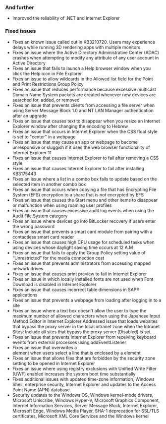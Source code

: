 ### And further
- Improved the reliability of .NET and Internet Explorer

### Fixed issues
- Fixes an known issue called out in KB3210720. Users may experience delays while running 3D rendering apps with multiple monitors
- Fixes an issue where the Active Directory Administrative Center (ADAC) crashes when attempting to modify any attribute of any user account in Active Directory
- Fixes an issue that fails to launch a Help browser window when you click the Help icon in File Explorer
- Fixes an issue to allow wildcards in the Allowed list field for the Point and Print Restrictions Group Policy
- Fixes an issue that reduces performance because excessive multicast Domain Name System packets are created whenever new devices are searched for, added, or removed
- Fixes an issue that prevents clients from accessing a file server when using Server Message Block 1.0 and NT LAN Manager authentication after an upgrade
- Fixes an issue that causes text to disappear when you resize an Internet Explorer window after changing the encoding to Hebrew
- Fixes an issue that occurs in Internet Explorer when the CSS float style is set to "center" in a webpage
- Fixes an issue that may cause an app or webpage to become unresponsive or sluggish if it uses the web browser functionality of Internet Explorer 11
- Fixes an issue that causes Internet Explorer to fail after removing a CSS style
- Fixes an issue that causes Internet Explorer to fail after installing KB3175443
- Fixes an issue where a list in a combo box fails to update based on the selected item in another combo box
- Fixes an issue that occurs when copying a file that has Encrypting File System (EFS) encryption to a share that is not encrypted by EFS
- Fixes an issue that causes the Start menu and other items to disappear or malfunction when using roaming user profiles
- Fixes an issue that causes excessive audit log events when using the Audit File System category
- Fixes an issue where devices go into BitLocker recovery if users enter the wrong password
- Fixes an issue that prevents a smart card module from pairing with a contactless smart card reader
- Fixes an issue that causes high CPU usage for scheduled tasks when using devices whose daylight saving time occurs at 12 A.M
- Fixes an issue that fails to apply the Group Policy setting value of “Unrestricted” for the media connection cost
- Fixes an issue that prevents administrators from accessing mapped network drives
- Fixes an issue that causes print preview to fail in Internet Explorer
- Fixes an issue in which locally installed fonts are not used when Font Download is disabled in Internet Explorer
- Fixes an issue that causes incorrect table dimensions in SAP® applications
- Fixes an issue that prevents a webpage from loading after logging in to a site
- Fixes an issue where a text box doesn't allow the user to type the maximum number of allowed characters when using the Japanese Input Method Editor in Internet Explorer
Addressed issue that loads websites that bypass the proxy server in the local intranet zone when the Intranet Sites: Include all sites that bypass the proxy server (Disabled) is set
- Fixes an issue that prevents Internet Explorer from receiving keyboard events from external processes using addEventListener
- Fixes an issue that overwrites a <br> element when users select a line that is enclosed by a <span> element
- Fixes an issue that allows files that are forbidden by the security zone setting to be opened in Internet Explorer
- Fixes an issue where using registry exclusions with Unified Write Filter (UWF) enabled increases the system boot time substantially
- Fixes additional issues with updated time-zone information, Windows Shell, enterprise security, Internet Explorer and updates to the Access Point Name (APN) database
- Security updates to the Windows OS, Windows kernel-mode drivers, Microsoft Uniscribe, Windows Hyper-V, Microsoft Graphics Component, Internet Information Services, Server Message Block, Internet Explorer, Microsoft Edge, Windows Media Player, SHA-1 deprecation for SSL/TLS certificates, Microsoft XML Core Services and the Windows kernel